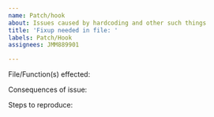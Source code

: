 ```yaml
---
name: Patch/hook
about: Issues caused by hardcoding and other such things
title: 'Fixup needed in file: '
labels: Patch/Hook
assignees: JMM889901

---
```


File/Function(s) effected:

Consequences of issue:

Steps to reproduce:
